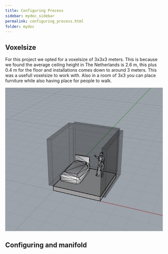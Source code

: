 ```yaml
---
title: Configuring Process
sidebar: mydoc_sidebar
permalink: configuring_process.html
folder: mydoc
---
```


## Voxelsize
For this project we opted for a voxelsize of 3x3x3 meters. This is because we found the average ceiling height in The Netherlands is 2.6 m, this plus 0.4 m for the floor and installations comes down to around 3 meters. This was a usefull voxelsize to work with. Also in a room of 3x3 you can place furniture while also having place for people to walk. 

![kamer](../images/kamer.jpg)


## Configuring and manifold

